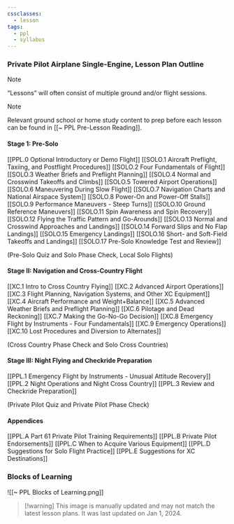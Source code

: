 ```yaml
---
cssclasses:
  - lesson
tags:
  - ppl
  - syllabus
---
```

### Private Pilot Airplane Single-Engine, Lesson Plan Outline
> [!note]
> “Lessons” will often consist of multiple ground and/or flight sessions.

> [!note]
> Relevant ground school or home study content to prep before each lesson can be found in [[~ PPL Pre-Lesson Reading]].

#### Stage 1: Pre-Solo
[[PPL.0 Optional Introductory or Demo Flight]]
[[SOLO.1 Aircraft Preflight, Taxiing, and Postflight Procedures]]
[[SOLO.2 Four Fundamentals of Flight]]
[[SOLO.3 Weather Briefs and Preflight Planning]]
[[SOLO.4 Normal and Crosswind Takeoffs and Climbs]]
[[SOLO.5 Towered Airport Operations]]
[[SOLO.6 Maneuvering During Slow Flight]]
[[SOLO.7 Navigation Charts and National Airspace System]]
[[SOLO.8 Power-On and Power-Off Stalls]]
[[SOLO.9 Performance Maneuvers - Steep Turns]]
[[SOLO.10 Ground Reference Maneuvers]]
[[SOLO.11 Spin Awareness and Spin Recovery]]
[[SOLO.12 Flying the Traffic Pattern and Go-Arounds]]
[[SOLO.13 Normal and Crosswind Approaches and Landings]]
[[SOLO.14 Forward Slips and No Flap Landings]]
[[SOLO.15 Emergency Landings]]
[[SOLO.16 Short- and Soft-Field Takeoffs and Landings]]
[[SOLO.17 Pre-Solo Knowledge Test and Review]]

(Pre-Solo Quiz and Solo Phase Check, Local Solo Flights)

#### Stage II: Navigation and Cross-Country Flight
[[XC.1 Intro to Cross Country Flying]]
[[XC.2 Advanced Airport Operations]]
[[XC.3 Flight Planning, Navigation Systems, and Other XC Equipment]]
[[XC.4 Aircraft Performance and Weight+Balance]]
[[XC.5 Advanced Weather Briefs and Preflight Planning]]
[[XC.6 Pilotage and Dead Reckoning]]
[[XC.7 Making the Go-No-Go Decision]]
[[XC.8 Emergency Flight by Instruments - Four Fundamentals]]
[[XC.9 Emergency Operations]]
[[XC.10 Lost Procedures and Diversion to Alternates]]

(Cross Country Phase Check and Solo Cross Countries)

#### Stage III: Night Flying and Checkride Preparation
[[PPL.1 Emergency Flight by Instruments - Unusual Attitude Recovery]]
[[PPL.2 Night Operations and Night Cross Country]]
[[PPL.3 Review and Checkride Preparation]]

(Private Pilot Quiz and Private Pilot Phase Check)

#### Appendices
[[PPL.A Part 61 Private Pilot Training Requirements]]
[[PPL.B Private Pilot Endorsements]]
[[PPL.C When to Acquire Various Equipment]]
[[PPL.D Suggestions for Solo Flight Practice]]
[[PPL.E Suggestions for XC Destinations]]

### Blocks of Learning
![[~ PPL Blocks of Learning.png]]
> [!warning] This image is manually updated and may not match the latest lesson plans. It was last updated on Jan 1, 2024.
